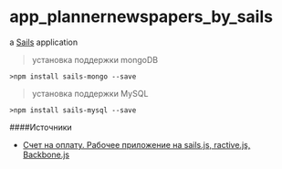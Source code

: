 # app_plannernewspapers_by_sails

a [Sails](http://sailsjs.org) application

> установка поддержки mongoDB 
 
    >npm install sails-mongo --save

> установка поддержки MySQL

    >npm install sails-mysql --save

####Источники

- [Счет на оплату. Рабочее приложение на sails.js, ractive.js, Backbone.js](http://habrahabr.ru/post/221171/)
 
